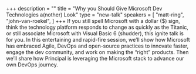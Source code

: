 +++
description = ""
title = "Why you Should Give Microsoft Dev Technologies a(nother) Look"
type = "new-talk"
speakers = [
        "matt-ring",
        "john-van-roekel",
]
+++
If you still spell Microsoft with a dollar ($) sign, think the technology platform responds to change as quickly as the Titanic, or still associate Microsoft with Visual Basic 6 (shudder), this ignite talk is for you. In this entertaining and rapid-fire session, we’ll show how Microsoft has embraced Agile, DevOps and open-source practices to innovate faster, engage the dev community, and work on making the “right” products. Then we’ll share how Principal is leveraging the Microsoft stack to advance our own DevOps journey.